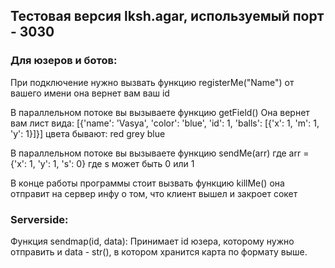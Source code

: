 ## Тестовая версия lksh.agar, используемый порт - 3030

### Для юзеров и ботов:

При подключение нужно вызвать функцию registerMe("Name") от вашего имени
она вернет вам ваш id

В параллельном потоке вы вызываете функцию getField()
Она вернет вам лист вида:
[{'name': 'Vasya', 'color': 'blue', 'id': 1, 'balls': [{'x': 1, 'm': 1, 'y': 1}]}]
цвета бывают: red greу blue

В параллельном потоке вы вызываете функцию sendMe(arr)
где arr = {'x': 1, 'y': 1, 's': 0} 
где s может быть 0 или 1

В конце работы программы стоит вызвать функцию killMe() 
она отправит на сервер инфу о том, что клиент вышел и закроет сокет

### Serverside:

Функция sendmap(id, data):
Принимает id юзера, которому нужно отправить и data - str(), в котором хранится карта по формату выше.
